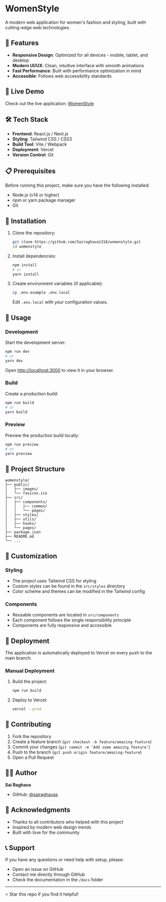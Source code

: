 # WomenStyle

A modern web application for women's fashion and styling, built with cutting-edge web technologies.

## 🌟 Features

- **Responsive Design**: Optimized for all devices - mobile, tablet, and desktop
- **Modern UI/UX**: Clean, intuitive interface with smooth animations
- **Fast Performance**: Built with performance optimization in mind
- **Accessible**: Follows web accessibility standards

## 🚀 Live Demo

Check out the live application: [WomenStyle](https://womenstyle-18l8vx7y8-sairaghavas-projects.vercel.app/)

## 🛠️ Tech Stack

- **Frontend**: React.js / Next.js
- **Styling**: Tailwind CSS / CSS3
- **Build Tool**: Vite / Webpack
- **Deployment**: Vercel
- **Version Control**: Git

## 📋 Prerequisites

Before running this project, make sure you have the following installed:

- Node.js (v14 or higher)
- npm or yarn package manager
- Git

## 🔧 Installation

1. Clone the repository:
   ```bash
   git clone https://github.com/Sairaghava1318/womenstyle.git
   cd womenstyle
   ```

2. Install dependencies:
   ```bash
   npm install
   # or
   yarn install
   ```

3. Create environment variables (if applicable):
   ```bash
   cp .env.example .env.local
   ```
   Edit `.env.local` with your configuration values.

## 🎯 Usage

### Development

Start the development server:

```bash
npm run dev
# or
yarn dev
```

Open [http://localhost:3000](http://localhost:3000) to view it in your browser.

### Build

Create a production build:

```bash
npm run build
# or
yarn build
```

### Preview

Preview the production build locally:

```bash
npm run preview
# or
yarn preview
```

## 📁 Project Structure

```
womenstyle/
├── public/
│   ├── images/
│   └── favicon.ico
├── src/
│   ├── components/
│   │   ├── common/
│   │   └── pages/
│   ├── styles/
│   ├── utils/
│   ├── hooks/
│   └── pages/
├── package.json
├── README.md
└── ...
```

## 🎨 Customization

### Styling
- The project uses Tailwind CSS for styling
- Custom styles can be found in the `src/styles` directory
- Color scheme and themes can be modified in the Tailwind config

### Components
- Reusable components are located in `src/components`
- Each component follows the single responsibility principle
- Components are fully responsive and accessible

## 🚀 Deployment

The application is automatically deployed to Vercel on every push to the main branch.

### Manual Deployment

1. Build the project:
   ```bash
   npm run build
   ```

2. Deploy to Vercel:
   ```bash
   vercel --prod
   ```

## 🤝 Contributing

1. Fork the repository
2. Create a feature branch (`git checkout -b feature/amazing-feature`)
3. Commit your changes (`git commit -m 'Add some amazing feature'`)
4. Push to the branch (`git push origin feature/amazing-feature`)
5. Open a Pull Request

## 👨‍💻 Author

**Sai Raghava**
- GitHub: [@sairaghavas](https://github.com/sairaghava1318)

## 🙏 Acknowledgments

- Thanks to all contributors who helped with this project
- Inspired by modern web design trends
- Built with love for the community

## 📞 Support

If you have any questions or need help with setup, please:
- Open an issue on GitHub
- Contact me directly through GitHub
- Check the documentation in the `/docs` folder

---

⭐ Star this repo if you find it helpful!

